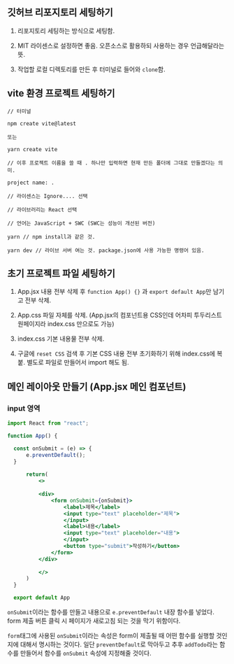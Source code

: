 ## 깃허브 리포지토리 세팅하기

1. 리포지토리 세팅하는 방식으로 세팅함.

2. MIT 라이센스로 설정하면 좋음. 오픈소스로 활용하되 사용하는 경우 언급해달라는 뜻.

3. 작업할 로컬 디렉토리를 만든 후 터미널로 들어와 `clone`함.

## vite 환경 프로젝트 세팅하기

```
// 터미널

npm create vite@latest

또는

yarn create vite

// 이후 프로젝트 이름을 쓸 때 . 하나만 입력하면 현재 만든 폴더에 그대로 만들겠다는 의미.

project name: .

// 라이센스는 Ignore.... 선택

// 라이브러리는 React 선택

// 언어는 JavaScript + SWC (SWC는 성능이 개선된 버전)

yarn // npm install과 같은 것.

yarn dev // 라이브 서버 여는 것. package.json에 사용 가능한 명령어 있음.
```

## 초기 프로젝트 파일 세팅하기

1. App.jsx 내용 전부 삭제 후 `function App() {}` 과 `export default App`만 남기고 전부 삭제.

2. App.css 파일 자체를 삭제. (App.jsx의 컴포넌트용 CSS인데 어차피 투두리스트 원페이지라 index.css 만으로도 가능)

3. index.css 기본 내용물 전부 삭제.

4. 구글에 `reset CSS` 검색 후 기본 CSS 내용 전부 초기화하기 위해 index.css에 복붙. 별도로 파일로 만들어서 import 해도 됨.

## 메인 레이아웃 만들기 (App.jsx 메인 컴포넌트)

### input 영역

```jsx
import React from "react";

function App() {

  const onSubmit = (e) => {
      e.preventDefault();
  }
  
      return(
          <>
  
          <div>
              <form onSubmit={onSubmit}>
                  <label>제목</label>
                  <input type="text" placeholder="제목">
                  </input>
                  <label>내용</label>
                  <input type="text" placeholder="내용">
                  </input>
                  <button type="submit">작성하기</button>
              </form>
          </div>
  
          </>
      )
  }

  export default App
```

`onSubmit`이라는 함수를 만들고 내용으로 `e.preventDefault` 내장 함수를 넣었다. form 제출 버튼 클릭 시 페이지가 새로고침 되는 것을 막기 위함이다.


`form`태그에 사용된 `onSubmit`이라는 속성은 form이 제출될 때 어떤 함수를 실행할 것인지에 대해서 명시하는 것이다. 일단 `preventDefault`로 막아두고 추후 `addTodo`라는 함수를 만들어서 함수를 `onSubmit` 속성에 지정해줄 것이다.


